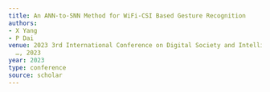 ```yaml
---
title: An ANN-to-SNN Method for WiFi-CSI Based Gesture Recognition
authors:
- X Yang
- P Dai
venue: 2023 3rd International Conference on Digital Society and Intelligent Systems
  …, 2023
year: 2023
type: conference
source: scholar
---
```

